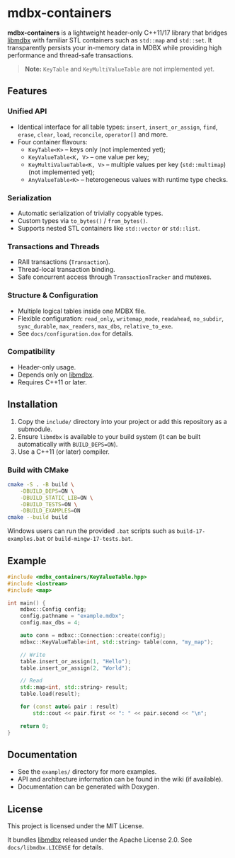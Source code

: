# mdbx-containers

**mdbx-containers** is a lightweight header-only C++11/17 library that bridges [libmdbx](https://github.com/erthink/libmdbx) with familiar STL containers such as `std::map` and `std::set`. It transparently persists your in-memory data in MDBX while providing high performance and thread-safe transactions.

> **Note:** `KeyTable` and `KeyMultiValueTable` are not implemented yet.

## Features

### Unified API
- Identical interface for all table types: `insert`, `insert_or_assign`, `find`, `erase`, `clear`, `load`, `reconcile`, `operator[]` and more.
- Four container flavours:
  - `KeyTable<K>` – keys only (not implemented yet);
  - `KeyValueTable<K, V>` – one value per key;
  - `KeyMultiValueTable<K, V>` – multiple values per key (`std::multimap`) (not implemented yet);
  - `AnyValueTable<K>` – heterogeneous values with runtime type checks.

### Serialization
- Automatic serialization of trivially copyable types.
- Custom types via `to_bytes()` / `from_bytes()`.
- Supports nested STL containers like `std::vector` or `std::list`.

### Transactions and Threads
- RAII transactions (`Transaction`).
- Thread-local transaction binding.
- Safe concurrent access through `TransactionTracker` and mutexes.

### Structure & Configuration
- Multiple logical tables inside one MDBX file.
- Flexible configuration: `read_only`, `writemap_mode`, `readahead`, `no_subdir`, `sync_durable`, `max_readers`, `max_dbs`, `relative_to_exe`.
- See `docs/configuration.dox` for details.

### Compatibility
- Header-only usage.
- Depends only on [libmdbx](https://github.com/erthink/libmdbx).
- Requires C++11 or later.

## Installation

1. Copy the `include/` directory into your project or add this repository as a submodule.
2. Ensure `libmdbx` is available to your build system (it can be built automatically with `BUILD_DEPS=ON`).
3. Use a C++11 (or later) compiler.

### Build with CMake

```bash
cmake -S . -B build \
    -DBUILD_DEPS=ON \
    -DBUILD_STATIC_LIB=ON \
    -DBUILD_TESTS=ON \
    -DBUILD_EXAMPLES=ON
cmake --build build
```

Windows users can run the provided `.bat` scripts such as `build-17-examples.bat` or `build-mingw-17-tests.bat`.

## Example

```cpp
#include <mdbx_containers/KeyValueTable.hpp>
#include <iostream>
#include <map>

int main() {
    mdbxc::Config config;
    config.pathname = "example.mdbx";
    config.max_dbs = 4;

    auto conn = mdbxc::Connection::create(config);
    mdbxc::KeyValueTable<int, std::string> table(conn, "my_map");

    // Write
    table.insert_or_assign(1, "Hello");
    table.insert_or_assign(2, "World");

    // Read
    std::map<int, std::string> result;
    table.load(result);

    for (const auto& pair : result)
        std::cout << pair.first << ": " << pair.second << "\n";

    return 0;
}
```

## Documentation

- See the `examples/` directory for more examples.
- API and architecture information can be found in the wiki (if available).
- Documentation can be generated with Doxygen.

## License

This project is licensed under the MIT License.

It bundles [libmdbx](https://github.com/erthink/libmdbx) released under the Apache License 2.0. See `docs/libmdbx.LICENSE` for details.
